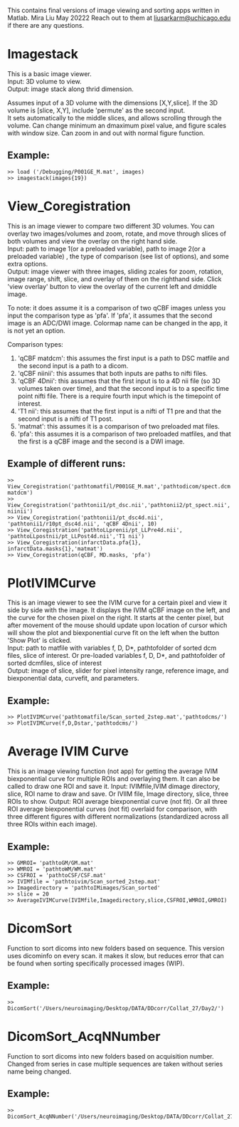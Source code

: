 This contains final versions of image viewing and sorting apps written in Matlab. 
Mira Liu May 20222
Reach out to them at liusarkarm@uchicago.edu if there are any questions.

# Imagestack
This is a basic image viewer.\
Input: 3D volume to view.\
Output: image stack along thrid dimension.

Assumes input of a 3D volume with the dimensions [X,Y,slice]. If the 3D volume is [slice, X,Y], include 'permute' as the second input.\
It sets automatically to the middle slices, and allows scrolling through the volume. Can change minimum an dmaximum pixel value, and figure scales with window size. Can zoom in and out with normal figure function. 

## Example:
    >> load ('/Debugging/P001GE_M.mat', images)
    >> imagestack(images{19})


# View_Coregistration
This is an image viewer to compare two different 3D volumes. You can overlay two images/volumes and zoom, rotate, and move through slices of both volumes and view the overlay on the right hand side.\
Input: path to image 1(or a preloaded variable), path to image 2(or a preloaded variable) , the type of comparison (see list of options), and some extra options.\
Output: image viewer with three images, sliding zcales for zoom, rotation, image range, shift, slice, and overlay of them on the righthand side. Click 'view overlay' button to view the overlay of the current left and dmiddle image. 

To note: it does assume it is a comparison of two qCBF images unless you input the comparison type as 'pfa'. If 'pfa', it assumes that the second image is an ADC/DWI image. Colormap name can be changed in the app, it is not yet an option.  

Comparison types:
1) 'qCBF matdcm': this assumes the first input is a path to DSC matfile and the second input is a path to a dicom. 
2) 'qCBF niinii': this assumes that both inputs are paths to nifti files.
3) 'qCBF 4Dnii': this assumes that the first input is to a 4D nii file (so 3D volumes taken over time), and that the second input is to a specific time point nifti file. There is a require fourth input which is the timepoint of interest. 
4) 'T1 nii': this assumes that the first input is a nifti of T1 pre and that the second input is a nifti of T1 post. 
5) 'matmat': this assumes it is a comparison of two preloaded mat files. 
6) 'pfa': this assumes it is a comparison of two preloaded matfiles, and that the first is a qCBF image and the second is a DWI image.


## Example of different runs: 
    >> View_Coregistration('pathtomatfil/P001GE_M.mat','pathtodicom/spect.dcm','qCBF matdcm')
    >> View_Coregistration('pathtonii1/pt_dsc.nii','pathtonii2/pt_spect.nii','qCBF niinii')
    >> View_Coregistration('pathtonii1/pt_dsc4d.nii', 'pathtonii1/r10pt_dsc4d.nii', 'qCBF 4Dnii', 10)
    >> View_Coregistration('pathtoLLprenii/pt_LLPre4d.nii', 'pathtoLLpostnii/pt_LLPost4d.nii','T1 nii')
    >> View_Coregistration(infarctData.pfa{1},  infarctData.masks{1},'matmat')
    >> View_Coregistration(qCBF, MD.masks, 'pfa')

# PlotIVIMCurve
This is an image viewer to see the IVIM curve for a certain pixel and view it side by side with the image. It displays the IVIM qCBF image on the left, and the curve for the chosen pixel on the right. It starts at the center pixel, but after movement of the mouse should update upon location of cursor which will show the plot and biexponential curve fit on the left when the button  'Show Plot' is clicked.\
Input: path to matfile with variables f, D, D*, pathtofolder of sorted dcm files, slice of interest. Or pre-loaded variables f, D, D*, and pathtofolder of sorted dcmfiles, slice of interest\
Output: image of slice, slider for pixel intensity range, reference image, and biexponential data, curvefit, and parameters.

## Example: 
    >> PlotIVIMCurve('pathtomatfile/Scan_sorted_2step.mat','pathtodcms/')
    >> PlotIVIMCurve(f,D,Dstar,'pathtodcms/')
    

# Average IVIM Curve
This is an image viewing function (not app) for getting the average IVIM biexponential curve for multiple ROIs and overlaying them. It can also be called to draw one ROI and save it.
Input: IVIMfile,IVIM dimage directory, slice, ROI name to draw and save. Or IVIIM file, Image directory, slice, three ROIs to show.
Output: ROI average biexponential curve (not fit). Or all three ROI average biexponential curves (not fit) overlaid for comparison, with three different figures with different normalizations (standardized across all three ROIs within each image). 

## Example: 
    >> GMROI= 'pathtoGM/GM.mat'
    >> WMROI = 'pathtoWM/WM.mat'
    >> CSFROI = 'pathtoCSF/CSF.mat'
    >> IVIMfile = 'pathtoivim/Scan_sorted_2step.mat'
    >> Imagedirectory = 'pathtoIMimages/Scan_sorted'
    >> slice = 20
    >> AverageIVIMCurve(IVIMfile,Imagedirectory,slice,CSFROI,WMROI,GMROI)

# DicomSort
Function to sort dicoms into new folders based on sequence. This version uses dicominfo on every scan. it makes it slow, but reduces error that can be found when sorting specifically processed images (WIP).
## Example: 
    >> DicomSort('/Users/neuroimaging/Desktop/DATA/DDcorr/Collat_27/Day2/')

# DicomSort_AcqNNumber
Function to sort dicoms into new folders based on acquisition number. Changed from series in case multiple sequences are taken without series name being changed.

## Example: 
    >> DicomSort_AcqNNumber('/Users/neuroimaging/Desktop/DATA/DDcorr/Collat_27/Day2/')
